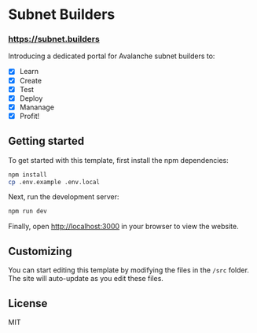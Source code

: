 # Subnet Builders

### https://subnet.builders

Introducing a dedicated portal for Avalanche subnet builders to:

- [x] Learn
- [x] Create
- [x] Test
- [x] Deploy
- [x] Mananage
- [x] Profit!

## Getting started

To get started with this template, first install the npm dependencies:

```bash
npm install
cp .env.example .env.local
```

Next, run the development server:

```bash
npm run dev
```

Finally, open [http://localhost:3000](http://localhost:3000) in your browser to view the website.

## Customizing

You can start editing this template by modifying the files in the `/src` folder. The site will auto-update as you edit these files.

## License

MIT
